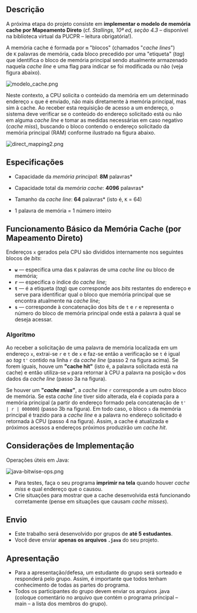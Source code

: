 ## Descrição

A próxima etapa do projeto consiste em **implementar o modelo de memória cache por Mapeamento Direto** (cf. *Stallings, 10ª ed, seção 4.3* – disponível na biblioteca virtual da PUCPR – leitura obrigatória!).

A memória cache é formada por `m` "blocos" (chamados "*cache lines*") de `K` palavras de memória, cada bloco precedido por uma "etiqueta" (*tag*) que identifica o bloco de memória principal sendo atualmente armazenado naquela *cache line* e uma flag para indicar se foi modificada ou não (veja figura abaixo).

![modelo_cache.png](C:\Users\aurel\Documents\3%20-%20Estudo\02%20PUC\6o%20semestre\Perf%20Sis%20Ciber%20Fis\220917-trab-cache-mapeamento-direto\modelo_cache.png)



Neste contexto, a CPU solicita o conteúdo da memória em um determinado endereço `x` que é enviado, não mais diretamente à memória principal, mas sim à cache. Ao receber esta requisição de acesso a um endereço, o sistema deve verificar se o conteúdo do endereço solicitado está ou não em alguma *cache line* e tomar as medidas necessárias em caso negativo (*cache miss*), buscando o bloco contendo o endereço solicitado da memória principal (RAM) conforme ilustrado na figura abaixo.

![direct_mapping2.png](C:\Users\aurel\Documents\3%20-%20Estudo\02%20PUC\6o%20semestre\Perf%20Sis%20Ciber%20Fis\220917-trab-cache-mapeamento-direto\direct_mapping2.png)



## Especificações

- Capacidade da *memória principal*: **8M** palavras*

- Capacidade total da *memória cache*: **4096** palavras*

- Tamanho da *cache line*: **64** palavras* (isto é, `K` = 64)
* 1 palavra de memória = 1 número inteiro

## Funcionamento Básico da Memória Cache (por Mapeamento Direto)

Endereços `x` gerados pela CPU são divididos internamente nos seguintes blocos de *bits*:

- **`w`** — especifica uma das `K` palavras de uma *cache line* ou bloco de memória;
- **`r`** — especifica o índice do *cache line*;
- **`t`** — é a etiqueta (*tag*) que corresponde aos *bits* restantes do endereço e serve para identificar qual o bloco que memória principal que se encontra atualmente na *cache line*;
- **`s`** — corresponde à concatenação dos bits de `t` e `r` e representa o número do bloco de memória principal onde está a palavra à qual se deseja acessar.

### Algoritmo

Ao receber a solicitação de uma palavra de memória localizada em um endereço `x`, extrai-se `r` e `t` de `x` e faz-se então a verificação se `t` é igual ao *tag* `t'` contido na linha `r` da *cache line* (passo 2 na figura acima). Se forem iguais, houve um **"cache hit"** (isto é, a palavra solicitada está na cache) e então utiliza-se `w` para retornar à CPU a palavra na posição `w` dos dados da *cache line* (passo 3a na figura).

Se houver um **"*cache miss*"**, a *cache line* `r` corresponde a um outro bloco de memória. Se esta *cache line* tiver sido alterada, ela é copiada para a memória principal (a partir do endereço formado pela concatenação de `t' | r | 000000`) (passo 3b na figura). Em todo caso, o bloco `s` da memória principal é trazido para a *cache line* e a palavra no endereço solicitado é retornada à CPU (passo 4 na figura). Assim, a cache é atualizada e próximos acessos a endereços próximos produzirão um *cache hit*.

## Considerações de Implementação

Operações úteis em Java:

![java-bitwise-ops.png](C:\Users\aurel\Documents\3%20-%20Estudo\02%20PUC\6o%20semestre\Perf%20Sis%20Ciber%20Fis\220917-trab-cache-mapeamento-direto\java-bitwise-ops.png)



- Para testes, faça o seu programa **imprimir na tela** quando houver *cache miss* e qual endereço que o causou.
- Crie situações para mostrar que a cache desenvolvida está funcionando corretamente (pense em situações que causam *cache misses*).

## Envio

- Este trabalho será desenvolvido por grupos de **até 5 estudantes**.
- Você deve enviar **apenas os arquivos `.java`** do seu projeto.

## Apresentação

- Para a apresentação/defesa, um estudante do grupo será sorteado e responderá pelo grupo. Assim, é importante que todos tenham conhecimento de todas as partes do programa.
- Todos os participantes do grupo devem enviar os arquivos .java (coloque comentário no arquivo que contém o programa principal – main – a lista dos membros do grupo).
